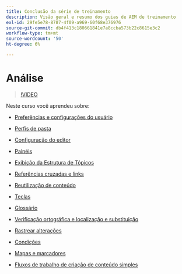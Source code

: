 ```yaml
---
title: Conclusão da série de treinamento
description: Visão geral e resumo dos guias de AEM de treinamento
exl-id: 29fe5e78-8787-4f09-a969-60f68e376976
source-git-commit: db4f413c180661841e7a8ccba573b22c8615e3c2
workflow-type: tm+mt
source-wordcount: '50'
ht-degree: 6%

---
```


# Análise

>[!VIDEO](https://video.tv.adobe.com/v/342771)

Neste curso você aprendeu sobre:

- [Preferências e configurações do usuário](./user-settings-preferences-toolbars.md)

- [Perfis de pasta](folder-profiles.md)

- [Configuração do editor](editor-configuration.md)

- [Painéis](panels.md)

- [Exibição da Estrutura de Tópicos](outline-view.md)

- [Referências cruzadas e links](cross-references-and-links.md)

- [Reutilização de conteúdo](content-reuse.md)

- [Teclas](keys.md)

- [Glossário](glossary.md)

- [Verificação ortográfica e localização e substituição](spell-check.md)

- [Rastrear alterações](track-changes.md)

- [Condições](conditions.md)

- [Mapas e marcadores](maps-and-bookmaps.md)

- [Fluxos de trabalho de criação de conteúdo simples](simple-content-creation-workflows.md)

